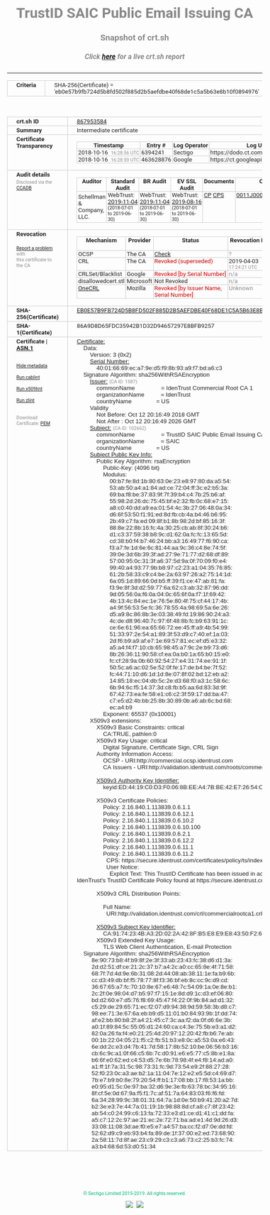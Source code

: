 # TrustID SAIC Public Email Issuing CA
### Snapshot of crt.sh
##### Click [here](https://crt.sh/?q=EB0E57B9FB724D5B8FD502F885D2B5AEFDBE40F68DE1C5A5B63E8B10F0894976) for a live crt.sh report

---
<!DOCTYPE HTML PUBLIC "-//W3C//DTD HTML 4.0 Transitional//EN">
<HTML>
<HEAD>
  <META http-equiv="Content-Type" content="text/html; charset=UTF-8">
  <TITLE>crt.sh | eb0e57b9fb724d5b8fd502f885d2b5aefdbe40f68de1c5a5b63e8b10f0894976</TITLE>
  <META name="description" content="Free CT Log Certificate Search Tool from Sectigo (formerly Comodo CA)">
  <META name="keywords" content="crt.sh, CT, Certificate Transparency, Certificate Search, SSL Certificate, Sectigo, Comodo CA">
  <LINK href="//fonts.googleapis.com/css?family=Roboto+Mono|Roboto:400,400i,700,700i" rel="stylesheet">
  <STYLE type="text/css">
    a {
      white-space: nowrap;
    }
    body {
      color: #888888;
      font: 12pt Roboto, sans-serif;
      padding-top: 10px;
      text-align: center
    }
    form {
      margin: 0px
    }
    span {
      border-radius: 10px
    }
    span.heading {
      color: #888888;
      font: 12pt Roboto, sans-serif
    }
    span.title {
      background-color: #00B373;
      color: #FFFFFF;
      font: bold 18pt Roboto, sans-serif;
      padding: 0px 5px
    }
    span.text {
      color: #888888;
      font: 10pt Roboto, sans-serif
    }
    span.whiteongrey {
      background-color: #D9D9D6;
      color: #FFFFFF;
      font: bold 18pt Roboto, sans-serif;
      padding: 0px 5px
    }
    table {
      border-collapse: collapse;
      color: #222222;
      font: 10pt Roboto, sans-serif;
      margin-left: auto;
      margin-right: auto
    }
    table.options {
      border: none;
      margin-left: 10px
    }
    td, th {
      border: 1px solid #CCCCCC;
      padding: 0px 2px;
      text-align: left;
      vertical-align: top
    }
    td.outer, th.outer {
      border: 1px solid #CCCCCC;
      padding: 2px 20px;
      text-align: left
    }
    th.heading {
      color: #888888;
      font: bold italic 12pt Roboto, sans-serif;
      padding: 20px 0px 0px;
      text-align: center
    }
    th.options, td.options {
      border: none;
      vertical-align: middle
    }
    td.text {
      font: 10pt "Roboto Mono", sans-serif;
      padding: 2px 20px
    }
    td.heading {
      border: none;
      color: #888888;
      font: 12pt Roboto, sans-serif;
      padding-top: 20px;
      text-align: center
    }
    table.lint td, th {
      text-align: center
    }
    .button {
      background-color: #00B373;
      border-radius: 10px;
      color: #FFFFFF;
      font: bold 13pt Roboto, sans-serif
    }
    .copyright {
      font: 8pt Roboto, sans-serif;
      color: #00B373
    }
    .input {
      border: 1px solid #888888;
      font-weight: bold;
      text-align: center
    }
    .small {
      font: 8pt Roboto, sans-serif;
      color: #888888
    }
    .error {
      background-color: #FFDFDF;
      color: #CC0000;
      font-weight: bold
    }
    .fatal {
      background-color: #0000AA;
      color: #FFFFFF;
      font-weight: bold
    }
    .notice {
      background-color: #FFFFDF;
      color: #606000
    }
    .warning {
      background-color: #FFEFDF;
      color: #DF6000
    }
  </STYLE>
</HEAD>
<BODY>

<TABLE>
  <TR>
    <TH class="outer">Criteria</TH>
    <TD class="outer">SHA-256(Certificate) = 'eb0e57b9fb724d5b8fd502f885d2b5aefdbe40f68de1c5a5b63e8b10f0894976'</TD>
  </TR>
</TABLE>
<BR>
<TABLE>
  <TR>
    <TH class="outer">crt.sh ID</TH>
    <TD class="outer"><A href="?id=867953584">867953584</A></TD>
  </TR>
  <TR>
    <TH class="outer">Summary</TH>
    <TD class="outer">Intermediate certificate</TD>
  </TR>
  <TR>
    <TH class="outer">Certificate<BR>Transparency</TH>
    <TD class="outer">
<TABLE class="options" style="margin-left:0px">
  <TR>
    <TH>Timestamp</TH>
    <TH>Entry #</TH>
    <TH>Log Operator</TH>
    <TH>Log URL</TH>
  </TR>
  <TR>
    <TD>2018-10-16&nbsp; <FONT class="small">16:28:56 UTC</FONT></TD>
    <TD>6394241</TD>
    <TD>Sectigo</TD>
    <TD>https://dodo.ct.comodo.com</TD>
  </TR>
  <TR>
    <TD>2018-10-16&nbsp; <FONT class="small">16:28:59 UTC</FONT></TD>
    <TD>463628876</TD>
    <TD>Google</TD>
    <TD>https://ct.googleapis.com/rocketeer</TD>
  </TR>
</TABLE>
    </TD>
  </TR>
  <TR>
    <TH class="outer">Audit details<BR>
      <DIV class="small" style="padding-top:3px">Disclosed via the
        <A href="//ccadb-public.secure.force.com/mozilla/PublicAllIntermediateCerts" target="_blank">CCADB</A></DIV>
    </TH>
    <TD class="outer">
<TABLE class="options" style="margin-left:0px">
  <TR>
    <TH>Auditor</TH>
    <TH>Standard Audit</TH>
    <TH>BR Audit</TH>
    <TH>EV SSL Audit</TH>
    <TH>Documents</TH>
    <TH>CCADB</TH>
    <TH>Root Owner / Certificate</TH>
  </TR>
  <TR>
    <TD style="vertical-align:middle">Schellman & Company, LLC.</TD>
    <TD>WebTrust:
      <A href="https://www.cpacanada.ca/generichandlers/CPACHandler.ashx?attachmentid=236834" target="_blank">2019-11-04</A>
      <BR><FONT style="font-size:8pt">(2018-07-01 to 2019-06-30)</FONT></TD>
    <TD>WebTrust:
      <A href="https://www.cpacanada.ca/generichandlers/CPACHandler.ashx?attachmentid=236835" target="_blank">2019-11-04</A>
      <BR><FONT style="font-size:8pt">(2018-07-01 to 2019-06-30)</FONT></TD>
    <TD>WebTrust:
      <A href="https://www.cpacanada.ca/generichandlers/CPACHandler.ashx?attachmentid=234359" target="_blank">2019-08-16</A>
      <BR><FONT style="font-size:8pt">(2018-07-01 to 2019-06-30)</FONT></TD>
    <TD>
      <A href="https://www.identrust.com/sites/default/files/resources/TrustID_CP_V4.5_Published%209.27.2019.pdf" target="blank">CP</A>
      <A href="https://www.identrust.com/sites/default/files/resources/TrustID_CPS_v4.5_Published%209.27.2019.pdf" target="blank">CPS</A>
    </TD>
    <TD><A href="//ccadb.force.com/0011J00001MmK5SQAV" target="_blank">0011J00001MmK5SQAV</A></TD>
    <TD><A href="/?id=8955726">IdenTrust Services, LLC</A></TD>
  </TR>
</TABLE>
    </TD>
  </TR>
  <TR>
    <TH class="outer">Revocation<BR><BR>
      <DIV class="small" style="padding-top:3px"><A href="?id=867953584&opt=problemreporting">Report a problem</A> with<BR>this certificate to the CA</DIV></TH>
    <TD class="outer">
      <TABLE class="options" style="margin-left:0px">
        <TR>
          <TH>Mechanism</TH>
          <TH>Provider</TH>
          <TH>Status</TH>
          <TH>Revocation Date</TH>
          <TH>Last Observed in CRL</TH>
          <TH>Last Checked <SPAN style="color:#CC0000;vertical-align:middle;font-size:70%;font-weight:normal">(Error)</SPAN></TH>
        </TR>
        <TR>
          <TD>OCSP</TD>
          <TD>The CA</TD>
          <TD><A href="?id=867953584&opt=ocsp">Check</A></TD>
          <TD><SPAN style="color:#888888">?</SPAN></TD>
          <TD><SPAN style="color:#888888">n/a</SPAN></TD>
          <TD><SPAN style="color:#888888">?</SPAN></TD>
        </TR>
        <TR>
          <TD>CRL</TD>
          <TD>The CA</TD>
          <TD><SPAN style="color:#CC0000">Revoked (superseded)</SPAN></TD><TD>2019-04-03&nbsp; <FONT class="small">17:24:21 UTC</FONT></TD><TD>2019-11-13&nbsp; <FONT class="small">18:47:47 UTC</FONT></TD><TD>2019-12-04&nbsp; <FONT class="small">16:05:28 UTC</FONT></TD>
        </TR>
        <TR>
          <TD>CRLSet/Blacklist</TD>
          <TD>Google</TD>
          <TD><SPAN style="color:#CC0000">Revoked [by Serial Number]</SPAN></TD>
          <TD><SPAN style="color:#888888">n/a</SPAN></TD>
          <TD><SPAN style="color:#888888">n/a</SPAN></TD>
          <TD><SPAN style="color:#888888">n/a</SPAN></TD>
        </TR>
        <TR>
          <TD>disallowedcert.stl</TD>
          <TD>Microsoft</TD>
          <TD>Not Revoked</TD>
          <TD><SPAN style="color:#888888">n/a</SPAN></TD>
          <TD><SPAN style="color:#888888">n/a</SPAN></TD>
          <TD><SPAN style="color:#888888">n/a</SPAN></TD>
        </TR>
        <TR>
          <TD><A href="/mozilla-onecrl" target="_blank">OneCRL</A></TD>
          <TD>Mozilla</TD>
          <TD><SPAN style="color:#CC0000">Revoked [by Issuer Name, Serial Number]</SPAN></TD><TD><SPAN style="color:#888888">Unknown</SPAN></TD>
          <TD><SPAN style="color:#888888">n/a</SPAN></TD>
          <TD><SPAN style="color:#888888">n/a</SPAN></TD>
        </TR>
      </TABLE>
    </TD>
  </TR>
  <TR>
    <TH class="outer">SHA-256(Certificate)</TH>
    <TD class="outer"><A href="//censys.io/certificates/eb0e57b9fb724d5b8fd502f885d2b5aefdbe40f68de1c5a5b63e8b10f0894976">EB0E57B9FB724D5B8FD502F885D2B5AEFDBE40F68DE1C5A5B63E8B10F0894976</A></TD>
  </TR>
  <TR>
    <TH class="outer">SHA-1(Certificate)</TH>
    <TD class="outer">86A9D8D65FDC35942B1D32D94657297E8BFB9257</TD>
  </TR>
  <TR>
    <TH class="outer">Certificate | <A href="?asn1=867953584">ASN.1</A>
      <SPAN class="small"><BR>
      <BR><BR><A href="?id=867953584&opt=nometadata">Hide metadata</A>
      <BR><BR><A href="?id=867953584&opt=cablint">Run cablint</A>
      <BR><BR><A href="?id=867953584&opt=x509lint">Run x509lint</A>
      <BR><BR><A href="?id=867953584&opt=zlint">Run zlint</A>
      <BR><BR><BR>Download Certificate: <A href="?d=867953584">PEM</A>
      </SPAN>
    </TH>
    <TD class="text"><A href="?d=867953584">Certificate:</A><BR>&nbsp;&nbsp;&nbsp;&nbsp;Data:<BR>&nbsp;&nbsp;&nbsp;&nbsp;&nbsp;&nbsp;&nbsp;&nbsp;Version:&nbsp;3&nbsp;(0x2)<BR>&nbsp;&nbsp;&nbsp;&nbsp;&nbsp;&nbsp;&nbsp;&nbsp;<A href="?serial=40016669eca79ed5f98b93a9f7bda6c3">Serial&nbsp;Number:</A><BR>&nbsp;&nbsp;&nbsp;&nbsp;&nbsp;&nbsp;&nbsp;&nbsp;&nbsp;&nbsp;&nbsp;&nbsp;40:01:66:69:ec:a7:9e:d5:f9:8b:93:a9:f7:bd:a6:c3<BR>&nbsp;&nbsp;&nbsp;&nbsp;Signature&nbsp;Algorithm:&nbsp;sha256WithRSAEncryption<BR>&nbsp;&nbsp;&nbsp;&nbsp;&nbsp;&nbsp;&nbsp;&nbsp;<A href="?caid=1587">Issuer:</A> <SPAN class="small">(CA ID: 1587)</SPAN><BR>&nbsp;&nbsp;&nbsp;&nbsp;&nbsp;&nbsp;&nbsp;&nbsp;&nbsp;&nbsp;&nbsp;&nbsp;commonName&nbsp;&nbsp;&nbsp;&nbsp;&nbsp;&nbsp;&nbsp;&nbsp;&nbsp;&nbsp;&nbsp;&nbsp;&nbsp;&nbsp;&nbsp;&nbsp;=&nbsp;IdenTrust&nbsp;Commercial&nbsp;Root&nbsp;CA&nbsp;1<BR>&nbsp;&nbsp;&nbsp;&nbsp;&nbsp;&nbsp;&nbsp;&nbsp;&nbsp;&nbsp;&nbsp;&nbsp;organizationName&nbsp;&nbsp;&nbsp;&nbsp;&nbsp;&nbsp;&nbsp;&nbsp;&nbsp;&nbsp;=&nbsp;IdenTrust<BR>&nbsp;&nbsp;&nbsp;&nbsp;&nbsp;&nbsp;&nbsp;&nbsp;&nbsp;&nbsp;&nbsp;&nbsp;countryName&nbsp;&nbsp;&nbsp;&nbsp;&nbsp;&nbsp;&nbsp;&nbsp;&nbsp;&nbsp;&nbsp;&nbsp;&nbsp;&nbsp;&nbsp;=&nbsp;US<BR>&nbsp;&nbsp;&nbsp;&nbsp;&nbsp;&nbsp;&nbsp;&nbsp;Validity<BR>&nbsp;&nbsp;&nbsp;&nbsp;&nbsp;&nbsp;&nbsp;&nbsp;&nbsp;&nbsp;&nbsp;&nbsp;Not&nbsp;Before:&nbsp;Oct&nbsp;12&nbsp;20:16:49&nbsp;2018&nbsp;GMT<BR>&nbsp;&nbsp;&nbsp;&nbsp;&nbsp;&nbsp;&nbsp;&nbsp;&nbsp;&nbsp;&nbsp;&nbsp;Not&nbsp;After&nbsp;:&nbsp;Oct&nbsp;12&nbsp;20:16:49&nbsp;2026&nbsp;GMT<BR>&nbsp;&nbsp;&nbsp;&nbsp;&nbsp;&nbsp;&nbsp;&nbsp;<A href="?caid=102662">Subject:</A> <SPAN class="small">(CA ID: 102662)</SPAN><BR>&nbsp;&nbsp;&nbsp;&nbsp;&nbsp;&nbsp;&nbsp;&nbsp;&nbsp;&nbsp;&nbsp;&nbsp;commonName&nbsp;&nbsp;&nbsp;&nbsp;&nbsp;&nbsp;&nbsp;&nbsp;&nbsp;&nbsp;&nbsp;&nbsp;&nbsp;&nbsp;&nbsp;&nbsp;=&nbsp;TrustID&nbsp;SAIC&nbsp;Public&nbsp;Email&nbsp;Issuing&nbsp;CA<BR>&nbsp;&nbsp;&nbsp;&nbsp;&nbsp;&nbsp;&nbsp;&nbsp;&nbsp;&nbsp;&nbsp;&nbsp;organizationName&nbsp;&nbsp;&nbsp;&nbsp;&nbsp;&nbsp;&nbsp;&nbsp;&nbsp;&nbsp;=&nbsp;SAIC<BR>&nbsp;&nbsp;&nbsp;&nbsp;&nbsp;&nbsp;&nbsp;&nbsp;&nbsp;&nbsp;&nbsp;&nbsp;countryName&nbsp;&nbsp;&nbsp;&nbsp;&nbsp;&nbsp;&nbsp;&nbsp;&nbsp;&nbsp;&nbsp;&nbsp;&nbsp;&nbsp;&nbsp;=&nbsp;US<BR>&nbsp;&nbsp;&nbsp;&nbsp;&nbsp;&nbsp;&nbsp;&nbsp;<A href="?spkisha256=c50b6f419abe101dc437df19e6cefd73739eb7c3387b19588a1095bd4d397437">Subject&nbsp;Public&nbsp;Key&nbsp;Info:</A><BR>&nbsp;&nbsp;&nbsp;&nbsp;&nbsp;&nbsp;&nbsp;&nbsp;&nbsp;&nbsp;&nbsp;&nbsp;Public&nbsp;Key&nbsp;Algorithm:&nbsp;rsaEncryption<BR>&nbsp;&nbsp;&nbsp;&nbsp;&nbsp;&nbsp;&nbsp;&nbsp;&nbsp;&nbsp;&nbsp;&nbsp;&nbsp;&nbsp;&nbsp;&nbsp;Public-Key:&nbsp;(4096&nbsp;bit)<BR>&nbsp;&nbsp;&nbsp;&nbsp;&nbsp;&nbsp;&nbsp;&nbsp;&nbsp;&nbsp;&nbsp;&nbsp;&nbsp;&nbsp;&nbsp;&nbsp;Modulus:<BR>&nbsp;&nbsp;&nbsp;&nbsp;&nbsp;&nbsp;&nbsp;&nbsp;&nbsp;&nbsp;&nbsp;&nbsp;&nbsp;&nbsp;&nbsp;&nbsp;&nbsp;&nbsp;&nbsp;&nbsp;00:b7:fe:8d:1b:80:63:0e:23:e8:97:80:da:a5:54:<BR>&nbsp;&nbsp;&nbsp;&nbsp;&nbsp;&nbsp;&nbsp;&nbsp;&nbsp;&nbsp;&nbsp;&nbsp;&nbsp;&nbsp;&nbsp;&nbsp;&nbsp;&nbsp;&nbsp;&nbsp;53:ab:50:a4:a1:84:ad:ce:72:04:ff:3c:e2:b5:3a:<BR>&nbsp;&nbsp;&nbsp;&nbsp;&nbsp;&nbsp;&nbsp;&nbsp;&nbsp;&nbsp;&nbsp;&nbsp;&nbsp;&nbsp;&nbsp;&nbsp;&nbsp;&nbsp;&nbsp;&nbsp;69:ba:f8:be:37:83:9f:7f:39:b4:c4:7b:25:b6:af:<BR>&nbsp;&nbsp;&nbsp;&nbsp;&nbsp;&nbsp;&nbsp;&nbsp;&nbsp;&nbsp;&nbsp;&nbsp;&nbsp;&nbsp;&nbsp;&nbsp;&nbsp;&nbsp;&nbsp;&nbsp;55:98:2d:26:dc:75:45:bf:e2:32:fb:0c:68:e7:15:<BR>&nbsp;&nbsp;&nbsp;&nbsp;&nbsp;&nbsp;&nbsp;&nbsp;&nbsp;&nbsp;&nbsp;&nbsp;&nbsp;&nbsp;&nbsp;&nbsp;&nbsp;&nbsp;&nbsp;&nbsp;a8:c0:40:dd:a9:ea:01:54:4c:3b:27:06:48:0a:34:<BR>&nbsp;&nbsp;&nbsp;&nbsp;&nbsp;&nbsp;&nbsp;&nbsp;&nbsp;&nbsp;&nbsp;&nbsp;&nbsp;&nbsp;&nbsp;&nbsp;&nbsp;&nbsp;&nbsp;&nbsp;d6:6f:53:50:f1:91:ed:8d:fb:cb:4a:b4:46:b6:95:<BR>&nbsp;&nbsp;&nbsp;&nbsp;&nbsp;&nbsp;&nbsp;&nbsp;&nbsp;&nbsp;&nbsp;&nbsp;&nbsp;&nbsp;&nbsp;&nbsp;&nbsp;&nbsp;&nbsp;&nbsp;2b:49:c7:fa:ed:09:8f:b1:8b:98:2d:bf:85:16:3f:<BR>&nbsp;&nbsp;&nbsp;&nbsp;&nbsp;&nbsp;&nbsp;&nbsp;&nbsp;&nbsp;&nbsp;&nbsp;&nbsp;&nbsp;&nbsp;&nbsp;&nbsp;&nbsp;&nbsp;&nbsp;88:8e:22:8b:16:fc:4a:30:25:cb:ab:8f:30:24:b6:<BR>&nbsp;&nbsp;&nbsp;&nbsp;&nbsp;&nbsp;&nbsp;&nbsp;&nbsp;&nbsp;&nbsp;&nbsp;&nbsp;&nbsp;&nbsp;&nbsp;&nbsp;&nbsp;&nbsp;&nbsp;d1:c3:37:59:38:b8:9c:d1:62:0a:fc:fc:13:65:5d:<BR>&nbsp;&nbsp;&nbsp;&nbsp;&nbsp;&nbsp;&nbsp;&nbsp;&nbsp;&nbsp;&nbsp;&nbsp;&nbsp;&nbsp;&nbsp;&nbsp;&nbsp;&nbsp;&nbsp;&nbsp;cd:38:b0:f4:b7:46:24:bb:a3:16:49:77:f6:90:ca:<BR>&nbsp;&nbsp;&nbsp;&nbsp;&nbsp;&nbsp;&nbsp;&nbsp;&nbsp;&nbsp;&nbsp;&nbsp;&nbsp;&nbsp;&nbsp;&nbsp;&nbsp;&nbsp;&nbsp;&nbsp;f3:a7:fe:1d:6e:6c:81:44:aa:9c:36:c4:8e:74:5f:<BR>&nbsp;&nbsp;&nbsp;&nbsp;&nbsp;&nbsp;&nbsp;&nbsp;&nbsp;&nbsp;&nbsp;&nbsp;&nbsp;&nbsp;&nbsp;&nbsp;&nbsp;&nbsp;&nbsp;&nbsp;39:0e:3d:6b:39:3f:ad:27:9e:71:77:d2:68:df:89:<BR>&nbsp;&nbsp;&nbsp;&nbsp;&nbsp;&nbsp;&nbsp;&nbsp;&nbsp;&nbsp;&nbsp;&nbsp;&nbsp;&nbsp;&nbsp;&nbsp;&nbsp;&nbsp;&nbsp;&nbsp;57:00:95:0c:31:3f:a6:37:5d:9a:0f:70:09:f0:e4:<BR>&nbsp;&nbsp;&nbsp;&nbsp;&nbsp;&nbsp;&nbsp;&nbsp;&nbsp;&nbsp;&nbsp;&nbsp;&nbsp;&nbsp;&nbsp;&nbsp;&nbsp;&nbsp;&nbsp;&nbsp;99:40:a4:93:77:9b:b8:97:c2:23:a1:04:35:76:85:<BR>&nbsp;&nbsp;&nbsp;&nbsp;&nbsp;&nbsp;&nbsp;&nbsp;&nbsp;&nbsp;&nbsp;&nbsp;&nbsp;&nbsp;&nbsp;&nbsp;&nbsp;&nbsp;&nbsp;&nbsp;61:2b:58:33:c9:c4:be:2a:63:97:26:a2:75:14:1d:<BR>&nbsp;&nbsp;&nbsp;&nbsp;&nbsp;&nbsp;&nbsp;&nbsp;&nbsp;&nbsp;&nbsp;&nbsp;&nbsp;&nbsp;&nbsp;&nbsp;&nbsp;&nbsp;&nbsp;&nbsp;6a:05:1d:89:66:0d:b5:ff:39:f1:ce:47:ab:81:fa:<BR>&nbsp;&nbsp;&nbsp;&nbsp;&nbsp;&nbsp;&nbsp;&nbsp;&nbsp;&nbsp;&nbsp;&nbsp;&nbsp;&nbsp;&nbsp;&nbsp;&nbsp;&nbsp;&nbsp;&nbsp;f3:9e:8f:3d:d2:59:77:6a:62:c3:ab:32:87:96:dd:<BR>&nbsp;&nbsp;&nbsp;&nbsp;&nbsp;&nbsp;&nbsp;&nbsp;&nbsp;&nbsp;&nbsp;&nbsp;&nbsp;&nbsp;&nbsp;&nbsp;&nbsp;&nbsp;&nbsp;&nbsp;9d:05:56:0a:f6:0a:04:0c:65:6f:0a:f7:1f:69:42:<BR>&nbsp;&nbsp;&nbsp;&nbsp;&nbsp;&nbsp;&nbsp;&nbsp;&nbsp;&nbsp;&nbsp;&nbsp;&nbsp;&nbsp;&nbsp;&nbsp;&nbsp;&nbsp;&nbsp;&nbsp;4b:13:4c:84:ec:1e:76:5e:80:4f:75:cf:44:17:4b:<BR>&nbsp;&nbsp;&nbsp;&nbsp;&nbsp;&nbsp;&nbsp;&nbsp;&nbsp;&nbsp;&nbsp;&nbsp;&nbsp;&nbsp;&nbsp;&nbsp;&nbsp;&nbsp;&nbsp;&nbsp;a4:9f:56:53:5e:fc:36:78:55:4a:98:69:5a:6e:26:<BR>&nbsp;&nbsp;&nbsp;&nbsp;&nbsp;&nbsp;&nbsp;&nbsp;&nbsp;&nbsp;&nbsp;&nbsp;&nbsp;&nbsp;&nbsp;&nbsp;&nbsp;&nbsp;&nbsp;&nbsp;d5:a9:8c:86:8b:3e:03:38:49:fd:19:86:90:24:a3:<BR>&nbsp;&nbsp;&nbsp;&nbsp;&nbsp;&nbsp;&nbsp;&nbsp;&nbsp;&nbsp;&nbsp;&nbsp;&nbsp;&nbsp;&nbsp;&nbsp;&nbsp;&nbsp;&nbsp;&nbsp;4c:de:d8:96:40:7c:97:6f:48:8b:fc:b9:63:91:1c:<BR>&nbsp;&nbsp;&nbsp;&nbsp;&nbsp;&nbsp;&nbsp;&nbsp;&nbsp;&nbsp;&nbsp;&nbsp;&nbsp;&nbsp;&nbsp;&nbsp;&nbsp;&nbsp;&nbsp;&nbsp;ce:6e:61:96:ea:65:66:72:ee:45:ff:a9:4b:54:99:<BR>&nbsp;&nbsp;&nbsp;&nbsp;&nbsp;&nbsp;&nbsp;&nbsp;&nbsp;&nbsp;&nbsp;&nbsp;&nbsp;&nbsp;&nbsp;&nbsp;&nbsp;&nbsp;&nbsp;&nbsp;51:33:97:2e:54:a1:89:3f:53:d9:c7:40:ef:1a:03:<BR>&nbsp;&nbsp;&nbsp;&nbsp;&nbsp;&nbsp;&nbsp;&nbsp;&nbsp;&nbsp;&nbsp;&nbsp;&nbsp;&nbsp;&nbsp;&nbsp;&nbsp;&nbsp;&nbsp;&nbsp;2d:f6:b9:a9:af:e7:1e:69:57:81:ec:ef:d5:e3:32:<BR>&nbsp;&nbsp;&nbsp;&nbsp;&nbsp;&nbsp;&nbsp;&nbsp;&nbsp;&nbsp;&nbsp;&nbsp;&nbsp;&nbsp;&nbsp;&nbsp;&nbsp;&nbsp;&nbsp;&nbsp;a5:a4:f4:f7:10:cb:65:98:45:a7:9c:2e:b9:73:d6:<BR>&nbsp;&nbsp;&nbsp;&nbsp;&nbsp;&nbsp;&nbsp;&nbsp;&nbsp;&nbsp;&nbsp;&nbsp;&nbsp;&nbsp;&nbsp;&nbsp;&nbsp;&nbsp;&nbsp;&nbsp;8b:26:36:11:90:58:cf:ea:0a:b0:1a:65:b0:15:e0:<BR>&nbsp;&nbsp;&nbsp;&nbsp;&nbsp;&nbsp;&nbsp;&nbsp;&nbsp;&nbsp;&nbsp;&nbsp;&nbsp;&nbsp;&nbsp;&nbsp;&nbsp;&nbsp;&nbsp;&nbsp;fc:cf:28:9a:0b:60:92:54:27:e4:31:74:ee:91:1f:<BR>&nbsp;&nbsp;&nbsp;&nbsp;&nbsp;&nbsp;&nbsp;&nbsp;&nbsp;&nbsp;&nbsp;&nbsp;&nbsp;&nbsp;&nbsp;&nbsp;&nbsp;&nbsp;&nbsp;&nbsp;50:5c:a6:ac:02:5e:52:0f:fe:17:de:b4:be:7f:52:<BR>&nbsp;&nbsp;&nbsp;&nbsp;&nbsp;&nbsp;&nbsp;&nbsp;&nbsp;&nbsp;&nbsp;&nbsp;&nbsp;&nbsp;&nbsp;&nbsp;&nbsp;&nbsp;&nbsp;&nbsp;fc:44:71:10:d6:1d:1d:8e:07:8f:02:bd:12:eb:a2:<BR>&nbsp;&nbsp;&nbsp;&nbsp;&nbsp;&nbsp;&nbsp;&nbsp;&nbsp;&nbsp;&nbsp;&nbsp;&nbsp;&nbsp;&nbsp;&nbsp;&nbsp;&nbsp;&nbsp;&nbsp;14:85:18:ec:04:db:5c:2e:d3:68:f0:a3:1c:58:6c:<BR>&nbsp;&nbsp;&nbsp;&nbsp;&nbsp;&nbsp;&nbsp;&nbsp;&nbsp;&nbsp;&nbsp;&nbsp;&nbsp;&nbsp;&nbsp;&nbsp;&nbsp;&nbsp;&nbsp;&nbsp;6b:94:6c:f5:14:37:3d:c8:fb:b5:aa:6d:83:3d:9f:<BR>&nbsp;&nbsp;&nbsp;&nbsp;&nbsp;&nbsp;&nbsp;&nbsp;&nbsp;&nbsp;&nbsp;&nbsp;&nbsp;&nbsp;&nbsp;&nbsp;&nbsp;&nbsp;&nbsp;&nbsp;67:42:73:ea:fe:58:e1:c6:c2:3f:59:17:dd:ba:47:<BR>&nbsp;&nbsp;&nbsp;&nbsp;&nbsp;&nbsp;&nbsp;&nbsp;&nbsp;&nbsp;&nbsp;&nbsp;&nbsp;&nbsp;&nbsp;&nbsp;&nbsp;&nbsp;&nbsp;&nbsp;c7:e5:d2:4b:bb:25:8b:30:89:0b:a6:ab:6c:bd:68:<BR>&nbsp;&nbsp;&nbsp;&nbsp;&nbsp;&nbsp;&nbsp;&nbsp;&nbsp;&nbsp;&nbsp;&nbsp;&nbsp;&nbsp;&nbsp;&nbsp;&nbsp;&nbsp;&nbsp;&nbsp;ec:a4:b9<BR>&nbsp;&nbsp;&nbsp;&nbsp;&nbsp;&nbsp;&nbsp;&nbsp;&nbsp;&nbsp;&nbsp;&nbsp;&nbsp;&nbsp;&nbsp;&nbsp;Exponent:&nbsp;65537&nbsp;(0x10001)<BR>&nbsp;&nbsp;&nbsp;&nbsp;&nbsp;&nbsp;&nbsp;&nbsp;X509v3&nbsp;extensions:<BR>&nbsp;&nbsp;&nbsp;&nbsp;&nbsp;&nbsp;&nbsp;&nbsp;&nbsp;&nbsp;&nbsp;&nbsp;X509v3&nbsp;Basic&nbsp;Constraints:&nbsp;critical<BR>&nbsp;&nbsp;&nbsp;&nbsp;&nbsp;&nbsp;&nbsp;&nbsp;&nbsp;&nbsp;&nbsp;&nbsp;&nbsp;&nbsp;&nbsp;&nbsp;CA:TRUE,&nbsp;pathlen:0<BR>&nbsp;&nbsp;&nbsp;&nbsp;&nbsp;&nbsp;&nbsp;&nbsp;&nbsp;&nbsp;&nbsp;&nbsp;X509v3&nbsp;Key&nbsp;Usage:&nbsp;critical<BR>&nbsp;&nbsp;&nbsp;&nbsp;&nbsp;&nbsp;&nbsp;&nbsp;&nbsp;&nbsp;&nbsp;&nbsp;&nbsp;&nbsp;&nbsp;&nbsp;Digital&nbsp;Signature,&nbsp;Certificate&nbsp;Sign,&nbsp;CRL&nbsp;Sign<BR>&nbsp;&nbsp;&nbsp;&nbsp;&nbsp;&nbsp;&nbsp;&nbsp;&nbsp;&nbsp;&nbsp;&nbsp;Authority&nbsp;Information&nbsp;Access:&nbsp;<BR>&nbsp;&nbsp;&nbsp;&nbsp;&nbsp;&nbsp;&nbsp;&nbsp;&nbsp;&nbsp;&nbsp;&nbsp;&nbsp;&nbsp;&nbsp;&nbsp;OCSP&nbsp;-&nbsp;URI:http://commercial.ocsp.identrust.com<BR>&nbsp;&nbsp;&nbsp;&nbsp;&nbsp;&nbsp;&nbsp;&nbsp;&nbsp;&nbsp;&nbsp;&nbsp;&nbsp;&nbsp;&nbsp;&nbsp;CA&nbsp;Issuers&nbsp;-&nbsp;URI:http://validation.identrust.com/roots/commercialrootca1.p7c<BR><BR>&nbsp;&nbsp;&nbsp;&nbsp;&nbsp;&nbsp;&nbsp;&nbsp;&nbsp;&nbsp;&nbsp;&nbsp;<A href="?ski=ed4419c0d3f0068beea47bbe42e72654c88e3676">X509v3&nbsp;Authority&nbsp;Key&nbsp;Identifier:</A><BR>&nbsp;&nbsp;&nbsp;&nbsp;&nbsp;&nbsp;&nbsp;&nbsp;&nbsp;&nbsp;&nbsp;&nbsp;&nbsp;&nbsp;&nbsp;&nbsp;keyid:ED:44:19:C0:D3:F0:06:8B:EE:A4:7B:BE:42:E7:26:54:C8:8E:36:76<BR><BR>&nbsp;&nbsp;&nbsp;&nbsp;&nbsp;&nbsp;&nbsp;&nbsp;&nbsp;&nbsp;&nbsp;&nbsp;X509v3&nbsp;Certificate&nbsp;Policies:&nbsp;<BR>&nbsp;&nbsp;&nbsp;&nbsp;&nbsp;&nbsp;&nbsp;&nbsp;&nbsp;&nbsp;&nbsp;&nbsp;&nbsp;&nbsp;&nbsp;&nbsp;Policy:&nbsp;2.16.840.1.113839.0.6.1.1<BR>&nbsp;&nbsp;&nbsp;&nbsp;&nbsp;&nbsp;&nbsp;&nbsp;&nbsp;&nbsp;&nbsp;&nbsp;&nbsp;&nbsp;&nbsp;&nbsp;Policy:&nbsp;2.16.840.1.113839.0.6.12.1<BR>&nbsp;&nbsp;&nbsp;&nbsp;&nbsp;&nbsp;&nbsp;&nbsp;&nbsp;&nbsp;&nbsp;&nbsp;&nbsp;&nbsp;&nbsp;&nbsp;Policy:&nbsp;2.16.840.1.113839.0.6.10.2<BR>&nbsp;&nbsp;&nbsp;&nbsp;&nbsp;&nbsp;&nbsp;&nbsp;&nbsp;&nbsp;&nbsp;&nbsp;&nbsp;&nbsp;&nbsp;&nbsp;Policy:&nbsp;2.16.840.1.113839.0.6.10.100<BR>&nbsp;&nbsp;&nbsp;&nbsp;&nbsp;&nbsp;&nbsp;&nbsp;&nbsp;&nbsp;&nbsp;&nbsp;&nbsp;&nbsp;&nbsp;&nbsp;Policy:&nbsp;2.16.840.1.113839.0.6.2.1<BR>&nbsp;&nbsp;&nbsp;&nbsp;&nbsp;&nbsp;&nbsp;&nbsp;&nbsp;&nbsp;&nbsp;&nbsp;&nbsp;&nbsp;&nbsp;&nbsp;Policy:&nbsp;2.16.840.1.113839.0.6.12.2<BR>&nbsp;&nbsp;&nbsp;&nbsp;&nbsp;&nbsp;&nbsp;&nbsp;&nbsp;&nbsp;&nbsp;&nbsp;&nbsp;&nbsp;&nbsp;&nbsp;Policy:&nbsp;2.16.840.1.113839.0.6.11.1<BR>&nbsp;&nbsp;&nbsp;&nbsp;&nbsp;&nbsp;&nbsp;&nbsp;&nbsp;&nbsp;&nbsp;&nbsp;&nbsp;&nbsp;&nbsp;&nbsp;Policy:&nbsp;2.16.840.1.113839.0.6.11.2<BR>&nbsp;&nbsp;&nbsp;&nbsp;&nbsp;&nbsp;&nbsp;&nbsp;&nbsp;&nbsp;&nbsp;&nbsp;&nbsp;&nbsp;&nbsp;&nbsp;&nbsp;&nbsp;CPS:&nbsp;https://secure.identrust.com/certificates/policy/ts/index.html<BR>&nbsp;&nbsp;&nbsp;&nbsp;&nbsp;&nbsp;&nbsp;&nbsp;&nbsp;&nbsp;&nbsp;&nbsp;&nbsp;&nbsp;&nbsp;&nbsp;&nbsp;&nbsp;User&nbsp;Notice:<BR>&nbsp;&nbsp;&nbsp;&nbsp;&nbsp;&nbsp;&nbsp;&nbsp;&nbsp;&nbsp;&nbsp;&nbsp;&nbsp;&nbsp;&nbsp;&nbsp;&nbsp;&nbsp;&nbsp;&nbsp;Explicit&nbsp;Text:&nbsp;This&nbsp;TrustID&nbsp;Certificate&nbsp;has&nbsp;been&nbsp;issued&nbsp;in&nbsp;accordance&nbsp;with<BR>IdenTrust's&nbsp;TrustID&nbsp;Certificate&nbsp;Policy&nbsp;found&nbsp;at&nbsp;https://secure.identrust.com/certificates/policy/ts/index.html<BR><BR>&nbsp;&nbsp;&nbsp;&nbsp;&nbsp;&nbsp;&nbsp;&nbsp;&nbsp;&nbsp;&nbsp;&nbsp;X509v3&nbsp;CRL&nbsp;Distribution&nbsp;Points:&nbsp;<BR><BR>&nbsp;&nbsp;&nbsp;&nbsp;&nbsp;&nbsp;&nbsp;&nbsp;&nbsp;&nbsp;&nbsp;&nbsp;&nbsp;&nbsp;&nbsp;&nbsp;Full&nbsp;Name:<BR>&nbsp;&nbsp;&nbsp;&nbsp;&nbsp;&nbsp;&nbsp;&nbsp;&nbsp;&nbsp;&nbsp;&nbsp;&nbsp;&nbsp;&nbsp;&nbsp;&nbsp;&nbsp;URI:http://validation.identrust.com/crl/commercialrootca1.crl<BR><BR>&nbsp;&nbsp;&nbsp;&nbsp;&nbsp;&nbsp;&nbsp;&nbsp;&nbsp;&nbsp;&nbsp;&nbsp;<A href="?ski=ca9174234ba32d022a428fb5e8e9e84350f26f4c">X509v3&nbsp;Subject&nbsp;Key&nbsp;Identifier:</A><BR>&nbsp;&nbsp;&nbsp;&nbsp;&nbsp;&nbsp;&nbsp;&nbsp;&nbsp;&nbsp;&nbsp;&nbsp;&nbsp;&nbsp;&nbsp;&nbsp;CA:91:74:23:4B:A3:2D:02:2A:42:8F:B5:E8:E9:E8:43:50:F2:6F:4C<BR>&nbsp;&nbsp;&nbsp;&nbsp;&nbsp;&nbsp;&nbsp;&nbsp;&nbsp;&nbsp;&nbsp;&nbsp;X509v3&nbsp;Extended&nbsp;Key&nbsp;Usage:&nbsp;<BR>&nbsp;&nbsp;&nbsp;&nbsp;&nbsp;&nbsp;&nbsp;&nbsp;&nbsp;&nbsp;&nbsp;&nbsp;&nbsp;&nbsp;&nbsp;&nbsp;TLS&nbsp;Web&nbsp;Client&nbsp;Authentication,&nbsp;E-mail&nbsp;Protection<BR>&nbsp;&nbsp;&nbsp;&nbsp;Signature&nbsp;Algorithm:&nbsp;sha256WithRSAEncryption<BR>&nbsp;&nbsp;&nbsp;&nbsp;&nbsp;&nbsp;&nbsp;&nbsp;&nbsp;8e:90:73:b8:4f:b9:8f:2e:3f:33:ab:23:43:fc:38:d6:d1:3a:<BR>&nbsp;&nbsp;&nbsp;&nbsp;&nbsp;&nbsp;&nbsp;&nbsp;&nbsp;2d:d2:51:df:ce:21:2c:37:b7:a4:2c:a0:cc:65:8e:4f:71:58:<BR>&nbsp;&nbsp;&nbsp;&nbsp;&nbsp;&nbsp;&nbsp;&nbsp;&nbsp;68:7f:7d:4d:9e:6b:31:08:2d:44:08:ab:38:11:1e:fa:b9:6b:<BR>&nbsp;&nbsp;&nbsp;&nbsp;&nbsp;&nbsp;&nbsp;&nbsp;&nbsp;cc:d3:49:db:bf:f5:78:77:8f:f3:36:bf:eb:8c:cc:9c:d9:cd:<BR>&nbsp;&nbsp;&nbsp;&nbsp;&nbsp;&nbsp;&nbsp;&nbsp;&nbsp;36:67:65:a7:fc:70:10:8e:67:e6:48:7c:54:09:1a:0e:8e:b1:<BR>&nbsp;&nbsp;&nbsp;&nbsp;&nbsp;&nbsp;&nbsp;&nbsp;&nbsp;2c:2f:0e:98:04:d7:b5:97:f7:15:1e:8d:d9:1c:d3:ef:06:80:<BR>&nbsp;&nbsp;&nbsp;&nbsp;&nbsp;&nbsp;&nbsp;&nbsp;&nbsp;bd:d2:60:e7:d5:76:f8:69:45:47:f4:22:0f:9b:84:ad:d1:32:<BR>&nbsp;&nbsp;&nbsp;&nbsp;&nbsp;&nbsp;&nbsp;&nbsp;&nbsp;c5:29:de:29:65:71:ec:f2:07:d9:94:38:9d:59:58:3b:d8:c7:<BR>&nbsp;&nbsp;&nbsp;&nbsp;&nbsp;&nbsp;&nbsp;&nbsp;&nbsp;98:ee:71:3e:67:6a:eb:b9:d5:11:01:b0:84:93:9b:1f:dd:74:<BR>&nbsp;&nbsp;&nbsp;&nbsp;&nbsp;&nbsp;&nbsp;&nbsp;&nbsp;af:e2:bb:80:b8:2f:a4:21:45:c7:3c:aa:f2:da:0f:d6:6e:3b:<BR>&nbsp;&nbsp;&nbsp;&nbsp;&nbsp;&nbsp;&nbsp;&nbsp;&nbsp;a0:1f:89:84:5c:55:05:d1:24:60:ca:c4:3e:75:5b:e3:a1:d2:<BR>&nbsp;&nbsp;&nbsp;&nbsp;&nbsp;&nbsp;&nbsp;&nbsp;&nbsp;82:0a:26:fa:f4:e0:21:25:4d:20:97:12:20:42:fb:b6:7e:ab:<BR>&nbsp;&nbsp;&nbsp;&nbsp;&nbsp;&nbsp;&nbsp;&nbsp;&nbsp;00:1b:22:04:05:21:f5:c2:fb:51:b3:e8:0c:a5:53:0a:e6:43:<BR>&nbsp;&nbsp;&nbsp;&nbsp;&nbsp;&nbsp;&nbsp;&nbsp;&nbsp;6e:dd:2c:e3:d4:7b:41:7d:58:17:8b:52:10:be:06:56:b3:16:<BR>&nbsp;&nbsp;&nbsp;&nbsp;&nbsp;&nbsp;&nbsp;&nbsp;&nbsp;cb:6c:9c:a1:0f:66:c5:6b:7c:d0:91:e6:e5:77:c5:8b:e1:8a:<BR>&nbsp;&nbsp;&nbsp;&nbsp;&nbsp;&nbsp;&nbsp;&nbsp;&nbsp;b6:6f:e0:62:ed:c4:53:d5:7e:6b:78:98:4f:e4:f8:14:ad:a0:<BR>&nbsp;&nbsp;&nbsp;&nbsp;&nbsp;&nbsp;&nbsp;&nbsp;&nbsp;a1:ff:1f:7a:31:5c:98:73:31:fc:9d:73:54:e9:2f:88:27:28:<BR>&nbsp;&nbsp;&nbsp;&nbsp;&nbsp;&nbsp;&nbsp;&nbsp;&nbsp;52:f0:23:0c:a3:ae:b2:1a:11:04:7e:12:e2:e5:5d:c4:69:d7:<BR>&nbsp;&nbsp;&nbsp;&nbsp;&nbsp;&nbsp;&nbsp;&nbsp;&nbsp;7b:e7:b9:b0:8e:79:20:54:ff:b1:17:08:bb:17:f8:53:1a:bb:<BR>&nbsp;&nbsp;&nbsp;&nbsp;&nbsp;&nbsp;&nbsp;&nbsp;&nbsp;e0:95:d1:5c:0e:97:ba:32:d6:9e:3e:fb:63:78:bc:34:95:16:<BR>&nbsp;&nbsp;&nbsp;&nbsp;&nbsp;&nbsp;&nbsp;&nbsp;&nbsp;8f:cf:5e:0d:67:9a:f5:f1:7c:af:51:7a:64:83:03:f6:f6:fd:<BR>&nbsp;&nbsp;&nbsp;&nbsp;&nbsp;&nbsp;&nbsp;&nbsp;&nbsp;6a:34:28:99:9c:38:01:31:64:7a:1d:0e:50:b9:41:20:a2:7d:<BR>&nbsp;&nbsp;&nbsp;&nbsp;&nbsp;&nbsp;&nbsp;&nbsp;&nbsp;b2:3e:e3:7e:44:7a:01:19:1b:98:88:8d:cf:a8:c7:8f:23:42:<BR>&nbsp;&nbsp;&nbsp;&nbsp;&nbsp;&nbsp;&nbsp;&nbsp;&nbsp;ab:54:c0:24:99:c6:13:fa:72:33:e3:d1:ce:d1:41:c1:dd:fa:<BR>&nbsp;&nbsp;&nbsp;&nbsp;&nbsp;&nbsp;&nbsp;&nbsp;&nbsp;a5:c7:12:2c:97:ae:21:ec:2e:72:71:ba:ad:e1:4d:9d:26:d3:<BR>&nbsp;&nbsp;&nbsp;&nbsp;&nbsp;&nbsp;&nbsp;&nbsp;&nbsp;33:08:11:08:3d:ae:f0:e5:e7:a4:57:ba:cc:f2:d7:0e:dd:fd:<BR>&nbsp;&nbsp;&nbsp;&nbsp;&nbsp;&nbsp;&nbsp;&nbsp;&nbsp;52:62:d9:c9:eb:93:b4:fa:89:de:1f:37:00:e2:ed:73:68:90:<BR>&nbsp;&nbsp;&nbsp;&nbsp;&nbsp;&nbsp;&nbsp;&nbsp;&nbsp;2a:58:11:7d:8f:ae:23:c9:29:c3:c3:a6:73:c2:25:b3:fc:74:<BR>&nbsp;&nbsp;&nbsp;&nbsp;&nbsp;&nbsp;&nbsp;&nbsp;&nbsp;a3:b4:68:6d:53:d0:51:34<BR>    </TD>
  </TR>
</TABLE>

  <BR><BR><BR>

  <P class="copyright">&copy; Sectigo Limited 2015-2019. All rights reserved.</P>
  <DIV>
    <A href="https://sectigo.com/"><IMG src="/sectigo_s.png"></A>
    &nbsp;<A href="https://github.com/crtsh"><IMG src="/GitHub-Mark-32px.png"></A>
  </DIV>
</BODY>
</HTML>
